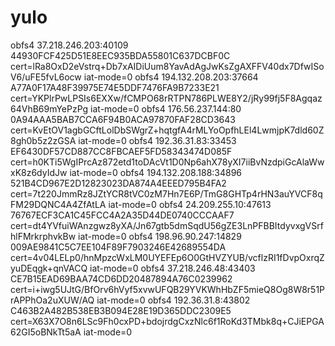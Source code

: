 # yulo


obfs4 37.218.246.203:40109 44930FCF425D51E8EEC935BDA55801C637DCBF0C cert=lRa8OxD2eVstrq+Db7xAIDiUum8YavAdAgJwKsZgAXFFV40dx7DfwISoV6/uFE5fvL6ocw iat-mode=0
obfs4 194.132.208.203:37664 A77A0F17A48F39975E74E5DDF7476FA9B7233E21 cert=YKPlrPwLPSIs6EXXw/fCMPO68rRTPN786PLWE8Y2/jRy99fj5F8Agqaz64VhB69mYePzPg iat-mode=0
obfs4 176.56.237.144:80 0A94AAA5BAB7CCA6F94B0ACA97870FAF28CD3643 cert=KvEtOV1agbGCftLolDbSWgrZ+hqtgfA4rMLYoOpfhLEl4LwmjpK7dld60Z8gh0b5z2zGSA iat-mode=0
obfs4 192.36.31.83:33453 EF6430DF57CD887CC8FBCAEF5FD58343474D085F cert=h0KTi5WgIPrcAz872etd1toDAcVt1D0Np6ahX78yXI7iiBvNzdpiGcAlaWwxK8z6dyIdJw iat-mode=0
obfs4 194.132.208.188:34896 521B4CD967E2D12823023DA874A4EEED795B4FA2 cert=7t220JmmRz8JZtYCR8tVC0zM7Hn7E6P/TmG8GHTp4rHN3auYVCF8qFM29DQNC4A4ZfAtLA iat-mode=0
obfs4 24.209.255.10:47613 76767ECF3CA1C45FCC4A2A35D44DE0740CCCAAF7 cert=dt4YVfuiWAnzgwz8yXA/Jn67gtb5dmSqdU56gZE3LnPFBBItdyvxgVSrfhlFMrkrphvkBw iat-mode=0
obfs4 198.96.90.247:14829 009AE9841C5C7EE104F89F7903246E42689554DA cert=4v04LELp0/hnMpzcWxLM0UYEFEp6O0GtHVZYUB/vcflzRI1fDvpOxrqZyuDEqgk+qnVACQ iat-mode=0
obfs4 37.218.246.48:43403 CE7B15EAD69BAA74CD6DD20487894A76C0239962 cert=i+iwg5UJtG/BfOrv6hVyf5xvwUFQB29YVKWhHbZF5mieQ8Og8W8r51PrAPPhOa2uXUW/AQ iat-mode=0
obfs4 192.36.31.8:43802 C463B2A482B538EB3B094E28E19D365DDC2309E5 cert=X63X7O8n6LSc9Fh0cxPD+bdojrdgCxzNlc6f1RoKd3TMbk8q+CJiEPGA62GI5oBNkTt5aA iat-mode=0
